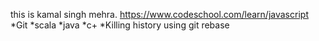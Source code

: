 this is kamal singh mehra.
https://www.codeschool.com/learn/javascript
*Git
*scala
*java
*c+
*Killing history using git rebase
